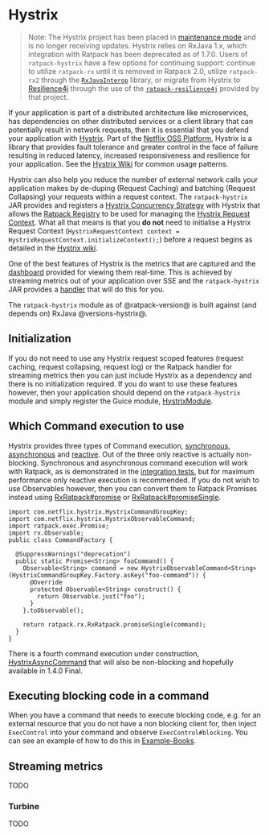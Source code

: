 # Hystrix

> Note: The Hystrix project has been placed in [maintenance mode](https://github.com/Netflix/Hystrix#hystrix-status) and is no longer receiving updates.
  Hystrix relies on RxJava 1.x, which integration with Ratpack has been deprecated as of 1.7.0. Users of `ratpack-hystrix` have a few options
  for continuing support: continue to utilize `ratpack-rx` until it is removed in Ratpack 2.0, utilize `ratpack-rx2` through the [`RxJavaInterop`](https://github.com/akarnokd/RxJavaInterop)
  library, or migrate from Hystrix to [Resilience4j](https://github.com/resilience4j/resilience4j) through the use of the
  [`ratpack-resilience4j`](https://github.com/resilience4j/resilience4j/tree/master/resilience4j-ratpack) provided by that project.

If your application is part of a distributed architecture like microservices, has dependencies on other distributed services or a client library that can potentially result in network requests, then it is essential that you defend your application 
with [Hystrix](https://github.com/Netflix/Hystrix/wiki). Part of the [Netflix OSS Platform](https://github.com/Netflix), Hystrix is a library that provides fault tolerance and greater control in the face of failure resulting in reduced latency, 
increased responsiveness and resilience for your application.  See the [Hystrix Wiki](https://github.com/Netflix/Hystrix/wiki/How-To-Use#Common-Patterns) for common usage patterns.
  
Hystrix can also help you reduce the number of external network calls your application makes by de-duping (Request Caching) and batching (Request Collapsing) your requests within a request context.  The `ratpack-hystrix` JAR provides and registers
a [Hystrix Concurrency Strategy](http://netflix.github.io/Hystrix/javadoc/index.html?com/netflix/hystrix/strategy/concurrent/HystrixConcurrencyStrategy.html) with Hystrix that allows the [Ratpack Registry](api/ratpack/registry/Registry.html) 
to be used for managing the [Hystrix Request Context](http://netflix.github.io/Hystrix/javadoc/index.html?com/netflix/hystrix/strategy/concurrent/HystrixRequestContext.html).  What all that means is that you **do not** need to initialise a Hystrix Request Context
(`HystrixRequestContext context = HystrixRequestContext.initializeContext();`) before a request begins as detailed in the [Hystrix wiki](https://github.com/Netflix/Hystrix/wiki/How-To-Use#RequestContextSetup).

One of the best features of Hystrix is the metrics that are captured and the [dashboard](https://github.com/Netflix-Skunkworks/hystrix-dashboard/wiki) provided for viewing them real-time.  This is achieved by streaming metrics out of your application over SSE and 
the `ratpack-hystrix` JAR provides a [handler](api/ratpack/hystrix/HystrixMetricsEventStreamHandler.html) that will do this for you.
    
The `ratpack-hystrix` module as of @ratpack-version@ is built against (and depends on) RxJava @versions-hystrix@.

## Initialization

If you do not need to use any Hystrix request scoped features (request caching, request collapsing, request log) or the Ratpack handler for streaming metrics then you can just include Hystrix as a dependency and there is no initialization required.  If you do
want to use these features however, then your application should depend on the `ratpack-hystrix` module and simply register the Guice module, [HystrixModule](api/ratpack/hystrix/HystrixModule.html).
 
## Which Command execution to use

Hystrix provides three types of Command execution, [synchronous](https://github.com/Netflix/Hystrix/wiki/How-To-Use#Synchronous-Execution), [asynchronous](https://github.com/Netflix/Hystrix/wiki/How-To-Use#asynchronous-execution) and [reactive](https://github.com/Netflix/Hystrix/wiki/How-To-Use#reactive-execution).
Out of the three only reactive is actually non-blocking.  Synchronous and asynchronous command execution will work with Ratpack, as is demonstrated in the [integration tests](https://github.com/ratpack/ratpack/blob/master/ratpack-hystrix/src/test/groovy/ratpack/hystrix/HystrixRequestCachingSpec.groovy#L128), 
but for maximum performance only reactive execution is recommended.  If you do not wish to use Observables however, then you can convert them to Ratpack Promises instead using [RxRatpack#promise](api/ratpack/rx/RxRatpack.html#promise%28rx.Observable%29)
or [RxRatpack#promiseSingle](api/ratpack/rx/RxRatpack.html#promiseSingle%28rx.Observable%29).

```language-java
import com.netflix.hystrix.HystrixCommandGroupKey;
import com.netflix.hystrix.HystrixObservableCommand;
import ratpack.exec.Promise;
import rx.Observable;
public class CommandFactory {

  @SuppressWarnings("deprecation")
  public static Promise<String> fooCommand() {
    Observable<String> command = new HystrixObservableCommand<String>(HystrixCommandGroupKey.Factory.asKey("foo-command")) {
      @Override
      protected Observable<String> construct() {
        return Observable.just("foo");
      }
    }.toObservable();

    return ratpack.rx.RxRatpack.promiseSingle(command);
  }
}
```

There is a fourth command execution under construction, [HystrixAsyncCommand](https://github.com/Netflix/Hystrix/issues/321) that will also be non-blocking and hopefully available in 1.4.0 Final.

## Executing blocking code in a command

When you have a command that needs to execute blocking code, e.g. for an external resource that you do not have a non blocking client for, then inject `ExecControl` into your command and observe
`ExecControl#blocking`.  You can see an example of how to do this in [Example-Books](https://github.com/ratpack/example-books/blob/master/src/main/groovy/ratpack/example/books/BookDbCommands.groovy#L37).

## Streaming metrics

TODO

### Turbine

TODO
